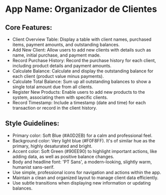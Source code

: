 # **App Name**: Organizador de Clientes

## Core Features:

- Client Overview Table: Display a table with client names, purchased items, payment amounts, and outstanding balances.
- Add New Client: Allow users to add new clients with details such as name, initial purchase, and payment made.
- Record Purchase History: Record the purchase history for each client, including product details and payment amounts.
- Calculate Balance: Calculate and display the outstanding balance for each client (product value minus payments).
- Calculate Total Balance: Sum up all outstanding balances to show a single total amount due from all clients.
- Register New Products: Enable users to add new products to the system, associating them with specific clients.
- Record Timestamp: Include a timestamp (date and time) for each transaction or record in the client history.

## Style Guidelines:

- Primary color: Soft Blue (#A0D2EB) for a calm and professional feel.
- Background color: Very light blue (#F0F8FF). It's of similar hue as the primary, highly desaturated and bright.
- Accent color: Soft Green (#90EE90) to highlight important actions, like adding data, as well as positive balance changes.
- Body and headline font: 'PT Sans', a modern-looking, slightly warm, humanist sans-serif.
- Use simple, professional icons for navigation and actions within the app.
- Maintain a clean and organized layout to manage client data efficiently.
- Use subtle transitions when displaying new information or updating balances.